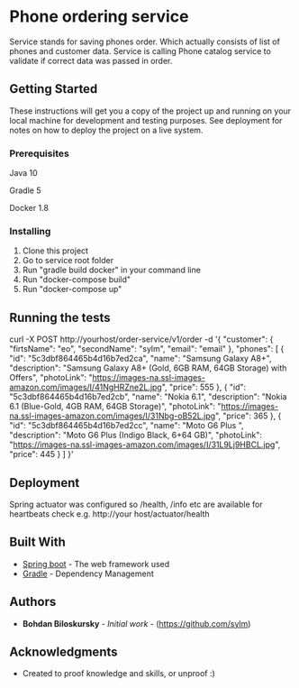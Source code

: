 # Phone ordering service

Service stands for saving phones order. Which actually consists of list of phones and customer data.
Service is calling Phone catalog service to validate if correct data was passed in order.

## Getting Started

These instructions will get you a copy of the project up and running on your local machine for development and testing purposes. See deployment for notes on how to deploy the project on a live system.

### Prerequisites

Java 10

Gradle 5

Docker 1.8

### Installing

1. Clone this project
2. Go to service root folder
3. Run "gradle build docker" in your command line
4. Run "docker-compose build"
5. Run "docker-compose up"

## Running the tests

curl -X POST http://yourhost/order-service/v1/order
  -d '{
  "customer": {
    "firtsName": "eo",
    "secondName": "sylm",
    "email": "email"
  },
  "phones": [
    {
      "id": "5c3dbf864465b4d16b7ed2ca",
      "name": "Samsung Galaxy A8+",
      "description": "Samsung Galaxy A8+ (Gold, 6GB RAM, 64GB Storage) with Offers",
      "photoLink": "https://images-na.ssl-images-amazon.com/images/I/41NgHRZne2L.jpg",
      "price": 555
    },
    {
      "id": "5c3dbf864465b4d16b7ed2cb",
      "name": "Nokia 6.1",
      "description": "Nokia 6.1 (Blue-Gold, 4GB RAM, 64GB Storage)",
      "photoLink": "https://images-na.ssl-images-amazon.com/images/I/31Nbg-oB52L.jpg",
      "price": 365
    },
    {
      "id": "5c3dbf864465b4d16b7ed2cc",
      "name": "Moto G6 Plus ",
      "description": "Moto G6 Plus (Indigo Black, 6+64 GB)",
      "photoLink": "https://images-na.ssl-images-amazon.com/images/I/31L9Lj9HBCL.jpg",
      "price": 445
    }
  ]
}'


## Deployment

Spring actuator was configured so /health, /info etc are available for heartbeats check
e.g. http://your host/actuator/health

## Built With

* [Spring boot](https://spring.io/projects/spring-boot) - The web framework used
* [Gradle](https://gradle.org/) - Dependency Management


## Authors

* **Bohdan Biloskursky** - *Initial work* - (https://github.com/sylm)

## Acknowledgments

* Created to proof knowledge and skills, or unproof :)


